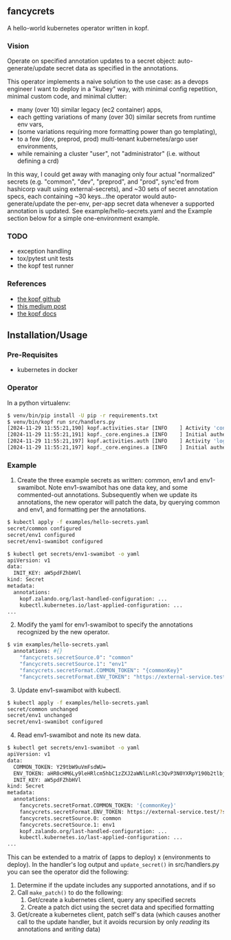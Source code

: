 ## fancycrets
A hello-world kubernetes operator written in kopf.

### Vision
Operate on specified annotation updates to a secret object: auto-generate/update secret data as specified in the 
annotations.

This operator implements a naive solution to the use case: as a devops engineer I want to deploy in a "kubey" way,
with minimal config repetition, minimal custom code, and minimal clutter:
* many (over 10) similar legacy (ec2 container) apps, 
* each getting variations of many (over 30) similar secrets from runtime env vars, 
* (some variations requiring more formatting power than go templating), 
* to a few (dev, preprod, prod) multi-tenant kubernetes/argo user environments, 
* while remaining a cluster "user", not "administrator" (i.e. without defining a crd)

In this way, I could get away with managing only four actual "normalized" secrets (e.g. "common", "dev", "preprod", 
and "prod", sync'ed from hashicorp vault using external-secrets), and ~30 sets of secret annotation specs, 
each containing ~30 keys...the operator would auto-generate/update the per-env, per-app secret data whenever a 
supported annotation is updated.  See example/hello-secrets.yaml and the Example section below for a simple 
one-environment example.

### TODO
* exception handling
* tox/pytest unit tests
* the kopf test runner

### References
* [the kopf github](https://github.com/nolar/kopf)
* [this medium post](https://medium.com/@akash94thakur/kubernetes-operator-in-python-6e986b0aabd3)
* [the kopf docs](https://kopf.readthedocs.io/en/stable/)

## Installation/Usage

### Pre-Requisites

* kubernetes in docker

### Operator
In a python virtualenv:
```bash
$ venv/bin/pip install -U pip -r requirements.txt
$ venv/bin/kopf run src/handlers.py
[2024-11-29 11:55:21,190] kopf.activities.star [INFO    ] Activity 'configure' succeeded.
[2024-11-29 11:55:21,191] kopf._core.engines.a [INFO    ] Initial authentication has been initiated.
[2024-11-29 11:55:21,197] kopf.activities.auth [INFO    ] Activity 'login_via_client' succeeded.
[2024-11-29 11:55:21,197] kopf._core.engines.a [INFO    ] Initial authentication has finished.
```

### Example
1. Create the three example secrets as written: common, env1 and env1-swamibot. 
Note env1-swamibot has one data key, and some commented-out annotations. Subsequently when we update its annotations, 
the new operator will patch the data, by querying common and env1, and formatting per the annotations.
```bash
$ kubectl apply -f examples/hello-secrets.yaml
secret/common configured
secret/env1 configured
secret/env1-swamibot configured

$ kubectl get secrets/env1-swamibot -o yaml
apiVersion: v1
data:
  INIT_KEY: aW5pdFZhbHVl
kind: Secret
metadata:
  annotations:
    kopf.zalando.org/last-handled-configuration: ...
    kubectl.kubernetes.io/last-applied-configuration: ...
...
```
2. Modify the yaml for env1-swamibot to specify the annotations recognized by the new operator.
```bash
$ vim examples/hello-secrets.yaml
  annotations: #{}
    "fancycrets.secretSource.0": "common"
    "fancycrets.secretSource.1": "env1"
    "fancycrets.secretFormat.COMMON_TOKEN": "{commonKey}"
    "fancycrets.secretFormat.ENV_TOKEN": "https://external-service.test/?static_token={envKey}"
```
3. Update env1-swamibot with kubectl.
```bash
$ kubectl apply -f examples/hello-secrets.yaml
secret/common unchanged
secret/env1 unchanged
secret/env1-swamibot configured
```
4. Read env1-swamibot and note its new data.
```bash
$ kubectl get secrets/env1-swamibot -o yaml
apiVersion: v1
data:
  COMMON_TOKEN: Y29tbW9uVmFsdWU=
  ENV_TOKEN: aHR0cHM6Ly9leHRlcm5hbC1zZXJ2aWNlLnRlc3QvP3N0YXRpY190b2tlbj1lbnYxVmFsdWU=
  INIT_KEY: aW5pdFZhbHVl
kind: Secret
metadata:
  annotations:
    fancycrets.secretFormat.COMMON_TOKEN: '{commonKey}'
    fancycrets.secretFormat.ENV_TOKEN: https://external-service.test/?static_token={envKey}
    fancycrets.secretSource.0: common
    fancycrets.secretSource.1: env1
    kopf.zalando.org/last-handled-configuration: ...
    kubectl.kubernetes.io/last-applied-configuration: ...
...
```

This can be extended to a matrix of (apps to deploy) x (environments to deploy). In the handler's log output and 
`update_secret()` in src/handlers.py you can see the operator did the following:
1. Determine if the update includes any supported annotations, and if so
2. Call `make_patch()` to do the following:
   1. Get/create a kubernetes client, query any specified secrets
   2. Create a patch dict using the secret data and specified formatting
3. Get/create a kubernetes client, patch self's data (which causes another call to the update handler, but it
avoids recursion by only _reading_ its annotations and _writing_ data)
